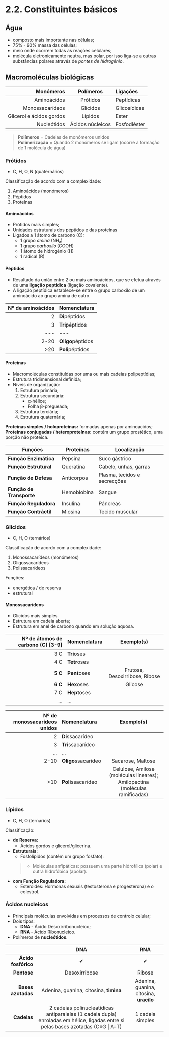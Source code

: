 # 2.2. Constituintes básicos

## Água

* composto mais importante nas células;
* 75% - 90% massa das células;
* meio onde ocorrem todas as reações celulares;
* molécula eletronicamente neutra, mas polar, por isso liga-se a outras substâncias polares através de *pontes de hidrogénio*.

## Macromoléculas biológicas

| Monómeros | Polímeros | Ligações |
| ---: | :---: | :--- |
| Aminoácidos | Prótidos | Peptídicas |
| Monossacarídeos | Glícidos | Glicosídicas |
| Glicerol e ácidos gordos | Lípidos | Ester |
| Nucleótidos | Ácidos núcleicos | Fosfodiéster |

> **Polímeros** = Cadeias de monómeros unidos  
> **Polimerização** = Quando 2 monómeros se ligam (ocorre a formação de 1 molécula de água)

### Prótidos

* C, H, O, N (quaternários)

Classificação de acordo com a complexidade:

1. Aminoácidos (monómeros)
2. Péptidos
3. Proteínas

#### Aminoácidos

* Prótidos mais simples;
* Unidades estruturais dos péptidos e das proteínas
* Ligados a 1 átomo de carbono (C):
  * 1 grupo *amina* (NH₂)
  * 1 grupo *carboxilo* (COOH)
  * 1 átomo de hidrogénio (H)
  * 1 radical (R)

#### Péptidos

* Resultado da união entre 2 ou mais aminoácidos, que se efetua através de uma **ligação peptídica** (ligação covalente).
* A ligação peptídica establece-se entre o grupo carboxilo de um aminoácido ao grupo amina de outro.

| Nº de aminoácidos | Nomenclatura |
| ---: | :--- |
| 2 | **Di**péptidos |
| 3 | **Tri**péptidos |
| --- | --- |
| 2-20 | **Oligo**péptidos |
| >20 | **Poli**péptidos |

#### Proteínas

* Macromoléculas constituídas por uma ou mais cadeias polipeptídias;
* Estrutura tridimensional definida;
* Níveis de organização:
  1. Estrutura primária;
  2. Estrutura secundária:
     * α-hélice;
     * Folha β-pregueada;
  3. Estrutura terciária;
  4. Estrutura quaternária;

**Proteínas simples / holoproteínas:** formadas apenas por aminoácidos;  
**Proteínas conjugadas / heteroproteínas:** contém um grupo prostético, uma porção não proteica.

| Funções | Proteínas | Localização |
| --- | --- | --- |
| **Função Enzimática** | Pepsina | Suco gástrico |
| **Função Estrutural** | Queratina | Cabelo, unhas, garras |
| **Função de Defesa** | Anticorpos | Plasma, tecidos e secrecções |
| **Função de Transporte** | Hemoblobina | Sangue |
| **Função Reguladora** | Insulina | Pâncreas |
| **Função Contráctil** | Miosina | Tecido muscular |

### Glícidos

* C, H, O (ternários)

Classificação de acordo com a complexidade:

1. Monossacarídeos (monómeros)
2. Oligossacarídeos
3. Polissacarídeos

Funções:

* energética / de reserva
* estrutural

#### Monossacarídeos

* Glícidos mais simples.
* Estrutura em cadeia aberta;
* Estrutura em anel de carbono quando em solução aquosa.

| Nº de átomos de carbono (C) \[3-9] | Nomenclatura | Exemplo\(s) |
| ---: | :--- | :---: |
| 3 C | **Tri**oses |
| 4 C | **Tetr**oses |
| **5 C** | **Pent**oses | Frutose, Desoxirribose, Ribose |
| **6 C** | **Hex**oses | Glicose |
| 7 C | **Hept**oses |
| ... | ... |

| Nº de monossacarídeos unidos | Nomenclatura | Exemplo\(s) |
| ---: | :--- | :---: |
| 2 | **Di**ssacarídeo |
| 3 | **Tri**ssacarídeo |
| ... | ... |
| 2-10 | **Oligo**ssacarídeo | Sacarose, Maltose |
| >10 | **Poli**ssacarídeo | Celulose, Amilose (moléculas lineares); Amilopectina (moléculas ramificadas) |

### Lípidos

* C, H, O (ternários)

Classificação:

* **de Reserva:**
  * Ácidos gordos e glicerol/glicerina.
* **Estruturais:**
  * Fosfolípidos (contêm um grupo fosfato):
  > * Moléculas anfipáticas: possuem uma parte hidrofílica (polar) e outra hidrofóbica (apolar).
* **com Função Reguladora:**
  * Esteroides: Hormonas sexuais (testosterona e progesterona) e o colestrol.

### Ácidos nucleicos

* Principais moléculas envolvidas em processos de controlo celular;
* Dois tipos:
  * **DNA** - Ácido Desoxirribonucleico;
  * **RNA** - Ácido Ribonucleico.
* Polímeros de **nucleótidos**.

| | DNA | RNA |
| ---: | :---: | :---: |
| **Ácido fosfórico** | ✔ | ✔ |
| **Pentose** | Desoxirribose | Ribose |
| **Bases azotadas** | Adenina, guanina, citosina, **timina** | Adenina, guanina, citosina, **uracilo** |
| **Cadeias** | 2 cadeias polinucleatídicas antiparalelas (1 cadeia dupla) enroladas em hélice, ligadas entre si pelas bases azotadas (C≡G \| A=T) | 1 cadeia simples |